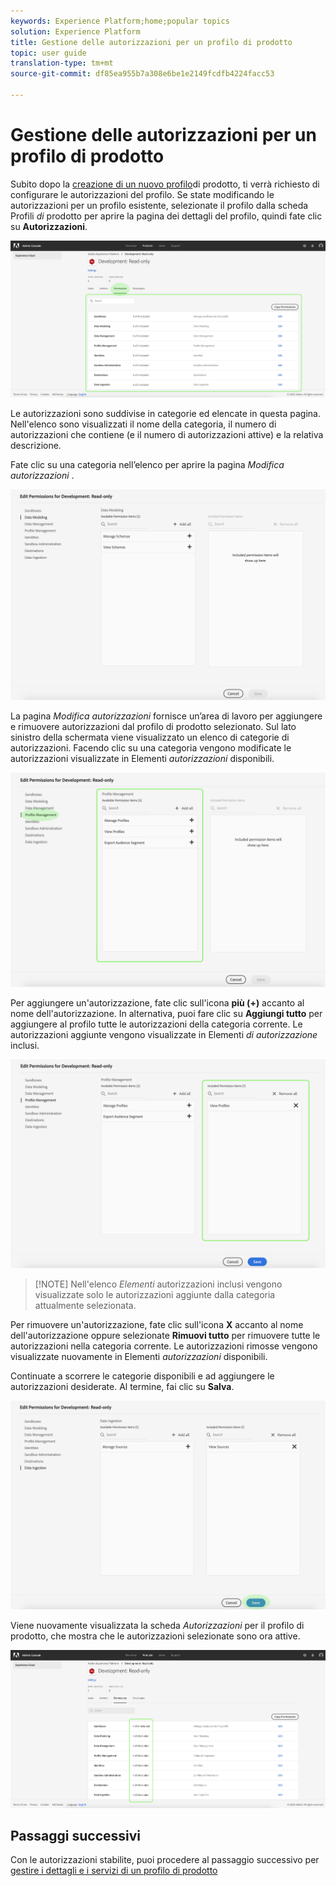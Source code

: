 ```yaml
---
keywords: Experience Platform;home;popular topics
solution: Experience Platform
title: Gestione delle autorizzazioni per un profilo di prodotto
topic: user guide
translation-type: tm+mt
source-git-commit: df85ea955b7a308e6be1e2149fcdfb4224facc53

---
```



# Gestione delle autorizzazioni per un profilo di prodotto

Subito dopo la [creazione di un nuovo profilo](#create-a-new-product-profile)di prodotto, ti verrà richiesto di configurare le autorizzazioni del profilo. Se state modificando le autorizzazioni per un profilo esistente, selezionate il profilo dalla scheda Profili *di* prodotto per aprire la pagina dei dettagli del profilo, quindi fate clic su **Autorizzazioni**.

![profile-permissions](../images/profile-permissions.png)

Le autorizzazioni sono suddivise in categorie ed elencate in questa pagina. Nell&#39;elenco sono visualizzati il nome della categoria, il numero di autorizzazioni che contiene (e il numero di autorizzazioni attive) e la relativa descrizione.

Fate clic su una categoria nell’elenco per aprire la pagina *Modifica autorizzazioni* .

![edit-permissions](../images/edit-permissions.png)

La pagina *Modifica autorizzazioni* fornisce un’area di lavoro per aggiungere e rimuovere autorizzazioni dal profilo di prodotto selezionato. Sul lato sinistro della schermata viene visualizzato un elenco di categorie di autorizzazioni. Facendo clic su una categoria vengono modificate le autorizzazioni visualizzate in Elementi *autorizzazioni* disponibili.

![change-permissions-category](../images/change-permissions-category.png)

Per aggiungere un&#39;autorizzazione, fate clic sull&#39;icona **più (+)** accanto al nome dell&#39;autorizzazione. In alternativa, puoi fare clic su **Aggiungi tutto** per aggiungere al profilo tutte le autorizzazioni della categoria corrente. Le autorizzazioni aggiunte vengono visualizzate in Elementi *di autorizzazione* inclusi.

![add-permissions](../images/add-permissions.png)

>[!NOTE] Nell&#39;elenco *Elementi* autorizzazioni inclusi vengono visualizzate solo le autorizzazioni aggiunte dalla categoria attualmente selezionata.

Per rimuovere un&#39;autorizzazione, fate clic sull&#39;icona **X** accanto al nome dell&#39;autorizzazione oppure selezionate **Rimuovi tutto** per rimuovere tutte le autorizzazioni nella categoria corrente. Le autorizzazioni rimosse vengono visualizzate nuovamente in Elementi *autorizzazioni* disponibili.

Continuate a scorrere le categorie disponibili e ad aggiungere le autorizzazioni desiderate. Al termine, fai clic su **Salva**.

![permissions-Finish](../images/permissions-finish.png)

Viene nuovamente visualizzata la scheda *Autorizzazioni* per il profilo di prodotto, che mostra che le autorizzazioni selezionate sono ora attive.

![autorizzazioni aggiunte](../images/added-permissions.png)

## Passaggi successivi

Con le autorizzazioni stabilite, puoi procedere al passaggio successivo per [gestire i dettagli e i servizi di un profilo di prodotto](details-and-services.md)